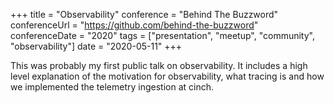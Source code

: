 +++
title =  "Observability"
conference = "Behind The Buzzword"
conferenceUrl = "https://github.com/behind-the-buzzword"
conferenceDate = "2020"
tags = ["presentation", "meetup", "community", "observability"]
date = "2020-05-11"
+++

This was probably my first public talk on observability. It includes a high level explanation of the motivation for observability, what tracing is and how we implemented the telemetry ingestion at cinch. 